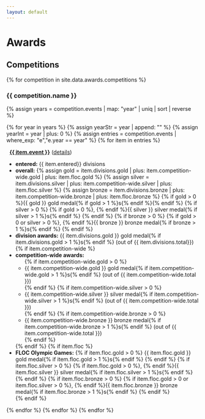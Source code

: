 ```yaml
---
layout: default
---
```


# Awards

## Competitions

{% for competition in site.data.awards.competitions %}

### {{ competition.name }}

{% assign years = competition.events | map: "year" | uniq | sort | reverse %}

{% for year in years %}
{% assign yearStr = year | append: "" %}
{% assign yearInt = year | plus: 0 %}
{% assign entries = competition.events | where_exp: "e","e.year == year" %}
{% for item in entries %}
<p class="awards">
<i class="fa fa-trophy"></i>&nbsp;
<b><a href="{{ item.event_url }}">{{ item.event }}</a></b> (<a href="{{ item.details | relative_url }}">details</a>)
</p>
<ul>
<li><b>entered:</b> {{ item.entered}} divisions</li>
<li><b>overall:</b>
{% assign gold = item.divisions.gold
  | plus: item.competition-wide.gold | plus: item.floc.gold %}
{% assign silver = item.divisions.silver
  | plus: item.competition-wide.silver | plus: item.floc.silver %}
{% assign bronze = item.divisions.bronze
  | plus: item.competition-wide.bronze | plus: item.floc.bronze %}
{% if gold > 0 %}<span class="awards">{{ gold }} gold medal{% if gold > 1 %}s{% endif %}</span>{% endif %}
{% if silver > 0 %}
  {% if gold > 0 %}, {% endif %}<span class="awards">{{ silver }} silver medal{% if silver > 1 %}s{% endif %}</span>
{% endif %}
{% if bronze > 0 %}
  {% if gold > 0 or silver > 0 %}, {% endif %}<span class="awards">{{ bronze }} bronze medal{% if bronze > 1 %}s{% endif %}</span>
{% endif %}
</li>
<li><b>division awards:</b>
  {{ item.divisions.gold }} gold medal{% if item.divisions.gold > 1 %}s{% endif %}
  (out of {{ item.divisions.total}})
</li>
{% if item.competition-wide %}
<li><b>competition-wide awards:</b>
  <ul>
  {% if item.competition-wide.gold > 0 %}
  <li>{{ item.competition-wide.gold }} gold medal{% if item.competition-wide.gold > 1 %}s{% endif %}
  (out of {{ item.competition-wide.total }})
  </li>
  {% endif %}
  {% if item.competition-wide.silver > 0 %}
  <li>{{ item.competition-wide.silver }} silver medal{% if item.competition-wide.silver > 1 %}s{% endif %}
  (out of {{ item.competition-wide.total }})
  </li>
  {% endif %}
  {% if item.competition-wide.bronze > 0 %}
  <li>{{ item.competition-wide.bronze }} bronze medal{% if item.competition-wide.bronze > 1 %}s{% endif %}
  (out of {{ item.competition-wide.total }})
  </li>
  {% endif %}
  </ul>
</li>
{% endif %}
{% if item.floc %}
<li><b>FLOC Olympic Games:</b>
  {% if item.floc.gold > 0 %}
    {{ item.floc.gold }} gold medal{% if item.floc.gold > 1 %}s{% endif %}
  {% endif %}
  {% if item.floc.silver > 0 %}
    {% if item.floc.gold > 0 %}, {% endif %}{{ item.floc.silver }} silver medal{% if item.floc.silver > 1 %}s{% endif %}
  {% endif %}
  {% if item.floc.bronze > 0 %}
    {% if item.floc.gold > 0 or item.floc.silver > 0 %}, {% endif %}{{ item.floc.bronze }} bronze medal{% if item.floc.bronze > 1 %}s{% endif %}
  {% endif %}
</li>
{% endif %}
</ul>

{% endfor %}
{% endfor %}
{% endfor %}



